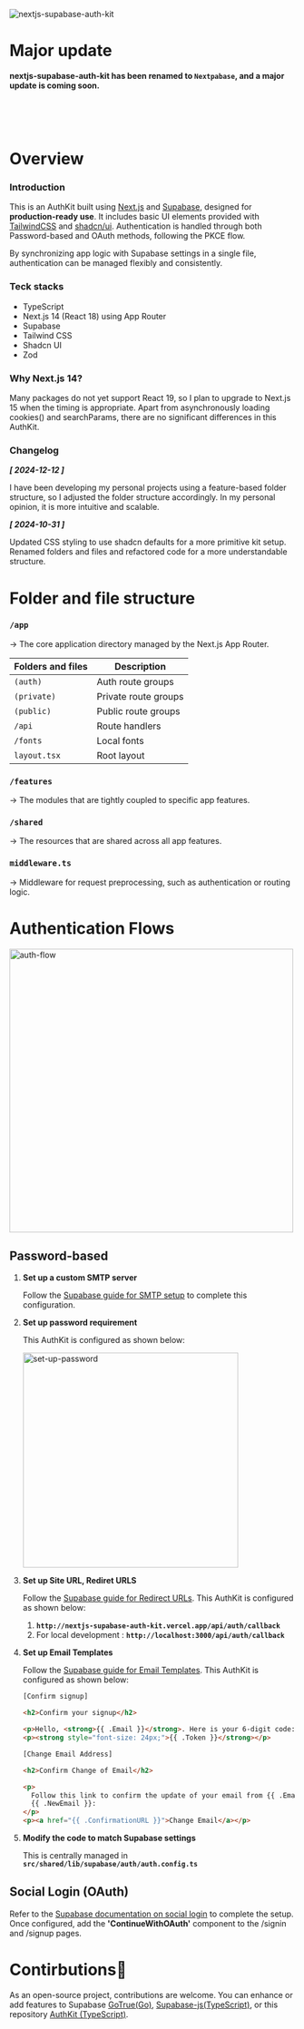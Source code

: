 ![nextjs-supabase-auth-kit](https://github.com/user-attachments/assets/eec5e637-e244-450b-8083-b045e91d8b1f)

# Major update

**nextjs-supabase-auth-kit has been renamed to `Nextpabase`, and a major update is coming soon.**

</br>
</br>
</br>

# Overview

### Introduction

This is an AuthKit built using [Next.js](https://nextjs.org/) and [Supabase](https://supabase.com/), designed for **production-ready use**. It includes basic UI elements provided with [TailwindCSS](https://tailwindcss.com/) and [shadcn/ui](https://ui.shadcn.com/). Authentication is handled through both Password-based and OAuth methods, following the PKCE flow.

By synchronizing app logic with Supabase settings in a single file, authentication can be managed flexibly and consistently.

### Teck stacks

- TypeScript
- Next.js 14 (React 18) using App Router
- Supabase
- Tailwind CSS
- Shadcn UI
- Zod

### Why Next.js 14?

Many packages do not yet support React 19, so I plan to upgrade to Next.js 15 when the timing is appropriate. Apart from asynchronously loading cookies() and searchParams, there are no significant differences in this AuthKit.

### Changelog

**_[ 2024-12-12 ]_**

I have been developing my personal projects using a feature-based folder structure, so I adjusted the folder structure accordingly. In my personal opinion, it is more intuitive and scalable.

**_[ 2024-10-31 ]_**

Updated CSS styling to use shadcn defaults for a more primitive kit setup. Renamed folders and files and refactored code for a more understandable structure.

# Folder and file structure

### **`/app`**

→ The core application directory managed by the Next.js App Router.

| **Folders and files** | **Description**      |
| --------------------- | -------------------- |
| `(auth)`              | Auth route groups    |
| `(private)`           | Private route groups |
| `(public)`            | Public route groups  |
| `/api`                | Route handlers       |
| `/fonts`              | Local fonts          |
| `layout.tsx`          | Root layout          |

### **`/features`**

→ The modules that are tightly coupled to specific app features.

### **`/shared`**

→ The resources that are shared across all app features.

### **`middleware.ts`**

→ Middleware for request preprocessing, such as authentication or routing logic.

# Authentication Flows

<img width="500" alt="auth-flow" src="https://github.com/user-attachments/assets/0b5847e1-f61e-41f8-9b5c-7d37605d295c">

## Password-based

1. **Set up a custom SMTP server**

   Follow the [Supabase guide for SMTP setup](https://supabase.com/docs/guides/auth/auth-smtp) to complete this configuration.

2. **Set up password requirement**

   This AuthKit is configured as shown below:

   <img width="379" alt="set-up-password" src="https://github.com/user-attachments/assets/430fcc29-1968-43bc-8b4d-91c96a74beaf">

3. **Set up Site URL, Rediret URLS**

   Follow the [Supabase guide for Redirect URLs](https://supabase.com/docs/guides/auth/redirect-urls).
   This AuthKit is configured as shown below:

   1. **`http://nextjs-supabase-auth-kit.vercel.app/api/auth/callback`**
   2. For local development : **`http://localhost:3000/api/auth/callback`**

4. **Set up Email Templates**

   Follow the [Supabase guide for Email Templates](https://supabase.com/docs/guides/auth/auth-email-templates).
   This AuthKit is configured as shown below:

   ```html
   [Confirm signup]

   <h2>Confirm your signup</h2>

   <p>Hello, <strong>{{ .Email }}</strong>. Here is your 6-digit code:</p>
   <p><strong style="font-size: 24px;">{{ .Token }}</strong></p>
   ```

   ```html
   [Change Email Address]

   <h2>Confirm Change of Email</h2>

   <p>
     Follow this link to confirm the update of your email from {{ .Email }} to
     {{ .NewEmail }}:
   </p>
   <p><a href="{{ .ConfirmationURL }}">Change Email</a></p>
   ```

5. **Modify the code to match Supabase settings**

   This is centrally managed in **`src/shared/lib/supabase/auth/auth.config.ts`**

## Social Login (OAuth)

Refer to the [Supabase documentation on social login](https://supabase.com/docs/guides/auth/social-login) to complete the setup. Once configured, add the **'ContinueWithOAuth'** component to the /signin and /signup pages.

# Contirbutions🚀

As an open-source project, contributions are welcome. You can enhance or add features to Supabase [GoTrue(Go)](https://github.com/supabase/auth), [Supabase-js(TypeScript)](https://github.com/supabase/supabase-js), or this repository [AuthKit (TypeScript)](https://github.com/bytaesu/nextjs-supabase-auth-kit).
